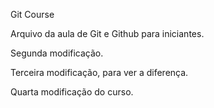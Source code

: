 Git Course

Arquivo da aula de Git e Github para iniciantes.

Segunda modificação.

Terceira modificação, para ver a diferença.

Quarta modificação do curso.